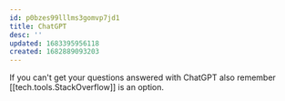```yaml
---
id: p0bzes99lllms3gomvp7jd1
title: ChatGPT
desc: ''
updated: 1683395956118
created: 1682889093203
---
```


If you can't get your questions answered with ChatGPT also remember [[tech.tools.StackOverflow]] is an option.
